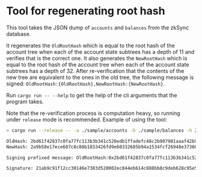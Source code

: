 # Tool for regenerating root hash

This tool takes the JSON dump of `accounts` and `balances` from the zkSync database.

It regenerates the `OldRootHash` which is equal to the root hash of the account tree when each of the account state
subtrees has a depth of 11 and verifies that is the correct one. It also generates the `NewRootHash` which is equal to
the root hash of the account tree when each of the account state subtrees has a depth of 32. After re-verification that
the contents of the new tree are equivalent to the ones in the old tree, the following message is signed:
`OldRootHash:{OldRootHash},NewRootHash:{NewRootHash}`.

Run `cargo run -- --help` to get the help of the cli arguments that the program takes.

Note that the re-verification process is computation heavy, so running under `release` mode is recommended. Example of
using the tool:

```sh
> cargo run --release -- -a ./sample/accounts -b ./sample/balances -h 2bd61f42837c0fa77fc113b3b341c520edb1ffadefc48c2b907901aaaf42b906 -p d03f45dc6e06aa9a0fc53189a2a89561c42dc4ffffc13881d64401cd0beb604a

OldHash: 2bd61f42837c0fa77fc113b3b341c520edb1ffadefc48c2b907901aaaf42b906
NewHash: 2a9b50e17ece607c8c88b1833426fd9e60332685b94a1534fcf26948e373604c

Signing prefixed message: OldRootHash:0x2bd61f42837c0fa77fc113b3b341c520edb1ffadefc48c2b907901aaaf42b906,NewRootHash:0x2a9b50e17ece607c8c88b1833426fd9e60332685b94a1534fcf26948e373604c

Signature: 21ab9c91f12cc30146e7383d520002ec844eb614c888bb8c9deb628c95e516ed1061083996a80364a40b38125a9e380e64656293ed8b8591a4de9b064a235d901c
```
